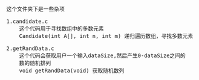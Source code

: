 <pre>
这个文件夹下是一些杂项

1.candidate.c
	这个代码用于寻找数组中的多数元素
	Candidate(int A[], int n, int m) 递归遍历数组，寻找多数元素

2.getRandData.c
    这个代码会获取用户一个输入dataSize,然后产生0-dataSize之间的
    数的随机排列
    void getRandData(void) 获取随机数列

</pre>
